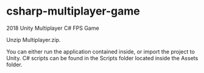 # csharp-multiplayer-game
2018 Unity Multiplayer C# FPS Game

Unzip Multiplayer.zip.

You can either run the application contained inside, or import the project to Unity.
C# scripts can be found in the Scripts folder located inside the Assets folder.

